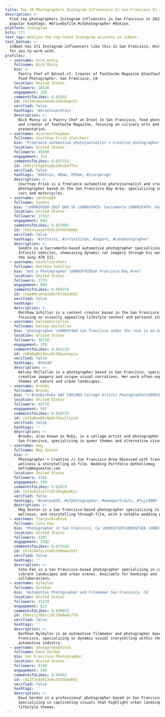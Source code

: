 ```yaml
---
title: Top 10 Photographers Instagram Influencers In San Francisco In 2024
description: >-
  Find top photographers Instagram influencers in San Francisco in 2024. Most
  popular hashtags: #drivebyfilm #sfphotographer #datsun.
platform: Instagram
hits: 171
text_top: Analyze the top-rated Instagram accounts on inBeat.
text_bottom: >-
  inBeat has 171 Instagram influencers like this in San Francisco, United States
  for you to work with.
profiles:
  - username: nick_muncy
    fullname: Nick Muncy
    bio: >-
      Pastry Chef of @drool.sf. Creator of Toothache Magazine @toothache_mag.
      Food Photographer. San Francisco, CA
    location: United States
    followers: 16428
    engagement: 230
    commentsToLikes: 0.02955
    id: ck139xxmvno6e0i194nbmpxfc
    verified: false
    hashtags: '#drooloverdrool'
    description: >-
      Nick Muncy is a Pastry Chef at Drool in San Francisco, food photographer,
      and creator of Toothache Magazine, focusing on culinary arts and dessert
      presentation.
  - username: misscourtneymae
    fullname: Courtney Frisk (Cutchen)
    bio: "Freelance automotive photojournalist + creative photographer. San Francisco Bay Area. Classic cars + motorcycles. \U0001F48D @510frisk Founder at @fuelsupplyco"
    location: United States
    followers: 45598
    engagement: 313
    commentsToLikes: 0.021313
    id: ck0tz7c5gpbxy0i19kcbaffns
    verified: false
    hashtags: '#datsun, #bmw, #35mm, #zcargarage'
    description: >-
      Courtney Frisk is a freelance automotive photojournalist and creative
      photographer based in the San Francisco Bay Area, specializing in classic
      cars and motorcycles.
  - username: sandroq60
    fullname: Sandro
    bio: "\U0001F699-2017 Q60 SS \U0001F4CD- Sacramento \U0001F4F8- Sony 7Ar III Follow my Photography @shotsbysandro"
    location: United States
    followers: 17312
    engagement: 684
    commentsToLikes: 0.023481
    id: ck5znuwuzp74l0i14thhfb0qh
    verified: false
    hashtags: '#infiniti, #infinitifan, #import, #carphotographer'
    description: >-
      Sandro is a Sacramento-based automotive photographer specializing in
      Infiniti vehicles, showcasing dynamic car imagery through his work with
      the Sony A7R III.
  - username: mschillershots
    fullname: Matthew Schiller
    bio: "Not a Photographer \U0001F4CDSan Francisco Bay Area"
    location: United States
    followers: 3773
    engagement: 869
    commentsToLikes: 0.069374
    id: ckap89cumne320i787zbzukb1
    verified: false
    hashtags: ''
    description: >-
      Matthew Schiller is a content creator based in the San Francisco Bay Area,
      focusing on visually appealing lifestyle content and personal insights.
  - username: kelseymcclellan
    fullname: kelsey mcclellan
    bio: "photographer \U0001F4A4 san francisco under the rock is an eel"
    location: United States
    followers: 30729
    engagement: 370
    commentsToLikes: 0.015134
    id: ck0w6g8bl8euz0i19puxnqyia
    verified: false
    hashtags: '#the30'
    description: >-
      Kelsey McClellan is a photographer based in San Francisco, specializing in
      creative imagery and unique visual narratives. Her work often explores
      themes of nature and urban landscapes.
  - username: broobs
    fullname: Broobs
    bio: "☭ Broobs/Ruby GAY CHICANX Collage Artist/ Photographer\U0001F333San Francisco\U0001F333 alt @rubybroobie"
    location: United States
    followers: 99770
    engagement: 587
    commentsToLikes: 0.010737
    id: ck15q0nwb0j6p0i19yullcp1d
    verified: false
    hashtags: ''
    description: >-
      Broobs, also known as Ruby, is a collage artist and photographer based in
      San Francisco, specializing in queer themes and alternative visuals.
  - username: meg_
    fullname: Meg Sexton
    bio: >-
      Photographer + Creative // San Francisco Area Obsessed with travel,
      wellness & storytelling on film. Wedding Portfolio @ohhellomeg
      hello@megsexton.com
    location: United States
    followers: 5382
    engagement: 580
    commentsToLikes: 0.02879
    id: ck13cbx1xzlfi0i19sg6jmkiv
    verified: false
    hashtags: '#contax645, #sfphotographer, #makeportraits, #fuji400h'
    description: >-
      Meg Sexton is a San Francisco-based photographer specializing in travel,
      wellness, and storytelling through film, with a notable wedding portfolio.
  - username: fieryorbsabove
    fullname: Isha Fee
    bio: "Photographer in San Francisco, Ca \U0001F1E9\U0001F1EA \U0001F1FA\U0001F1F8 Dm for bookings @bokehandloom"
    location: United States
    followers: 5207
    engagement: 3302
    commentsToLikes: 0.075528
    id: ck14i04fscztm0i199m4azbtf
    verified: false
    hashtags: ''
    description: >-
      Isha Fee is a San Francisco-based photographer specializing in capturing
      vibrant landscapes and urban scenes. Available for bookings and
      collaborations.
  - username: bylkylov
    fullname: Darkhan
    bio: 'Automotive Photographer and Filmmaker San Francisco, CA'
    location: United States
    followers: 15220
    engagement: 623
    commentsToLikes: 0.038833
    id: ck0vzt178arij0i19o8w0y7l9
    verified: false
    hashtags: ''
    description: >-
      Darkhan Bylkylov is an automotive filmmaker and photographer based in San
      Francisco, specializing in dynamic visual storytelling within the
      automotive industry.
  - username: davegordonphotos
    fullname: Dave Gordon
    bio: San Francisco Photographer
    location: United States
    followers: 6740
    engagement: 560
    commentsToLikes: 0.04482
    id: ck1372x4a9i3w0i193hkhwb4j
    verified: false
    hashtags: ''
    description: >-
      Dave Gordon is a professional photographer based in San Francisco,
      specializing in captivating visuals that highlight urban landscapes and
      lifestyle themes.
---
```


